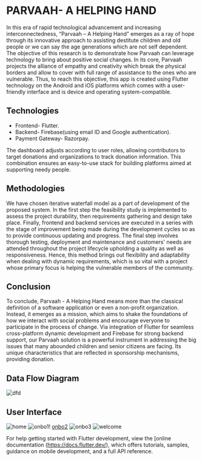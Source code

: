 # PARVAAH- A HELPING HAND

In this era of rapid technological advancement and increasing interconnectedness, “Parvaah – A Helping Hand” emerges as a ray of hope through its innovative approach to assisting destitute children and old people or we can say the age generations which are not self dependent. The objective of this research is to demonstrate how Parvaah can leverage technology to bring about positive social changes. In its core, Parvaah projects the alliance of empathy and creativity which break the physical borders and allow to cover with full range of assistance to the ones who are vulnerable. Thus, to reach this objective, this app is created using Flutter technology on the Android and iOS platforms which comes with a user-friendly interface and is device and operating system-compatible.<br>

## Technologies

* Frontend- Flutter.<br>
* Backend- Firebase(using email ID and Google authentication).<br>
* Payment Gateway- Razorpay.<br>

The dashboard adjusts according to user roles, allowing contributors to target donations and organizations to track donation information. This combination ensures an easy-to-use stack for building platforms aimed at supporting needy people.<br>

## Methodologies

We have chosen iterative waterfall model as a part of development of the proposed system. In the first step the feasibility study is implemented to assess the project durability, then requirements gathering and design take place. Finally, frontend and backend services are executed in a series with the stage of improvement being made during the development cycles so as to provide continuous updating and progress. The final step involves thorough testing, deployment and maintenance and customers' needs are attended throughout the project lifecycle upholding a quality as well as responsiveness. Hence, this method brings out flexibility and adaptability when dealing with dynamic requirements, which is so vital with a project whose primary focus is helping the vulnerable members of the community.

## Conclusion

To conclude, Parvaah - A Helping Hand means more than the classical definition of a software application or even a non-profit organization. Instead, it emerges as a mission, which aims to shake the foundations of how we interact with social problems and encourage everyone to participate in the process of change. Via integration of Flutter for seamless cross-platform dynamic development and Firebase for strong backend support, our Parvaah solution is a powerful instrument in addressing the big issues that many abounded children and senior citizens are facing. Its unique characteristics that are reflected in sponsorship mechanisms, providing donation.<br>

## Data Flow Diagram

![dfd](https://github.com/ikhushibisht/Parvaah/assets/139104398/067bea03-b223-4a52-9cdc-b5fe7afdb646) <br>

## User Interface

![home](https://github.com/ikhushibisht/Parvaah/assets/139104398/8caaa985-5b99-42d6-8d12-ad9e04fd2910) ![onbo1](https://github.com/ikhushibisht/Parvaah/assets/139104398/fff35071-4c76-4f1c-aefb-44e5aef1d703)! [onbo2](https://github.com/ikhushibisht/Parvaah/assets/139104398/2db4408d-6a9e-4e55-b731-60ffebd1069a)   ![onbo3](https://github.com/ikhushibisht/Parvaah/assets/139104398/1abd7e4d-095b-430e-ad29-62135442d78f) ![welcome](https://github.com/ikhushibisht/Parvaah/assets/139104398/f6c91233-f430-467a-91f5-71635e247515)





For help getting started with Flutter development, view the [online documentation (https://docs.flutter.dev/), which offers tutorials, samples, guidance on mobile development, and a full API reference.
